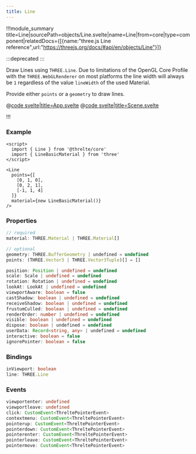 ```yaml
---
title: Line
---
```


<script lang="ts">
import Example from '$examples/core/line/App.svelte'
</script>

!!!module_summary title=Line|sourcePath=objects/Line.svelte|name=Line|from=core|type=component|relatedDocs={[{name:"three.js Line reference",url:"https://threejs.org/docs/#api/en/objects/Line"}]}

:::deprecated
:::

Draw Lines using `THREE.Line`. Due to limitations of the OpenGL Core Profile with the `THREE.WebGLRenderer` on most platforms the line width will always be `1` regardless of the value `lineWidth` of the used Material.

Provide either `points` or a `geometry` to draw lines.

<ExampleWrapper playgroundHref="/core/line">
<Example />

<div slot="code">

@[code svelte|title=App.svelte](../../examples/core/line/App.svelte)
@[code svelte|title=Scene.svelte](../../examples/core/line/Scene.svelte)

</div>
</ExampleWrapper>

!!!

### Example

```svelte
<script>
  import { Line } from '@threlte/core'
  import { LineBasicMaterial } from 'three'
</script>

<Line
  points={[
    [0, 1, 0],
    [0, 2, 1],
    [-1, 1, 4]
  ]}
  material={new LineBasicMaterial()}
/>
```

### Properties

```ts
// required
material: THREE.Material | THREE.Material[]

// optional
geometry: THREE.BufferGeometry | undefined = undefined
points: (THREE.Vector3 | THREE.Vector3Tuple)[] = []

position: Position | undefined = undefined
scale: Scale | undefined = undefined
rotation: Rotation | undefined = undefined
lookAt: LookAt | undefined = undefined
viewportAware: boolean = false
castShadow: boolean | undefined = undefined
receiveShadow: boolean | undefined = undefined
frustumCulled: boolean | undefined = undefined
renderOrder: number | undefined = undefined
visible: boolean | undefined = undefined
dispose: boolean | undefined = undefined
userData: Record<string, any> | undefined = undefined
interactive: boolean = false
ignorePointer: boolean = false
```

### Bindings

```ts
inViewport: boolean
line: THREE.Line
```

### Events

```ts
viewportenter: undefined
viewportleave: undefined
click: CustomEvent<ThreltePointerEvent>
contextmenu: CustomEvent<ThreltePointerEvent>
pointerup: CustomEvent<ThreltePointerEvent>
pointerdown: CustomEvent<ThreltePointerEvent>
pointerenter: CustomEvent<ThreltePointerEvent>
pointerleave: CustomEvent<ThreltePointerEvent>
pointermove: CustomEvent<ThreltePointerEvent>
```
